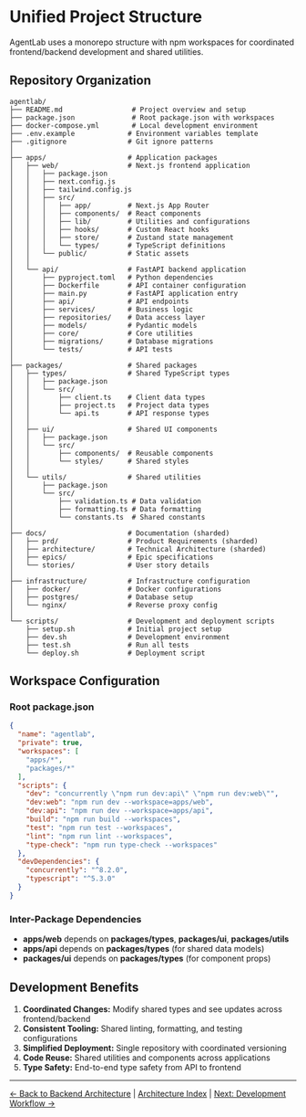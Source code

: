 # Unified Project Structure

AgentLab uses a monorepo structure with npm workspaces for coordinated frontend/backend development and shared utilities.

## Repository Organization

```
agentlab/
├── README.md                 # Project overview and setup
├── package.json              # Root package.json with workspaces
├── docker-compose.yml        # Local development environment
├── .env.example             # Environment variables template
├── .gitignore               # Git ignore patterns
│
├── apps/                    # Application packages
│   ├── web/                 # Next.js frontend application
│   │   ├── package.json
│   │   ├── next.config.js
│   │   ├── tailwind.config.js
│   │   ├── src/
│   │   │   ├── app/         # Next.js App Router
│   │   │   ├── components/  # React components
│   │   │   ├── lib/         # Utilities and configurations
│   │   │   ├── hooks/       # Custom React hooks
│   │   │   ├── store/       # Zustand state management
│   │   │   └── types/       # TypeScript definitions
│   │   └── public/          # Static assets
│   │
│   └── api/                 # FastAPI backend application
│       ├── pyproject.toml   # Python dependencies
│       ├── Dockerfile       # API container configuration
│       ├── main.py          # FastAPI application entry
│       ├── api/             # API endpoints
│       ├── services/        # Business logic
│       ├── repositories/    # Data access layer
│       ├── models/          # Pydantic models
│       ├── core/            # Core utilities
│       ├── migrations/      # Database migrations
│       └── tests/           # API tests
│
├── packages/                # Shared packages
│   ├── types/               # Shared TypeScript types
│   │   ├── package.json
│   │   └── src/
│   │       ├── client.ts    # Client data types
│   │       ├── project.ts   # Project data types
│   │       └── api.ts       # API response types
│   │
│   ├── ui/                  # Shared UI components
│   │   ├── package.json
│   │   └── src/
│   │       ├── components/  # Reusable components
│   │       └── styles/      # Shared styles
│   │
│   └── utils/               # Shared utilities
│       ├── package.json
│       └── src/
│           ├── validation.ts # Data validation
│           ├── formatting.ts # Data formatting
│           └── constants.ts  # Shared constants
│
├── docs/                    # Documentation (sharded)
│   ├── prd/                 # Product Requirements (sharded)
│   ├── architecture/        # Technical Architecture (sharded)
│   ├── epics/               # Epic specifications
│   └── stories/             # User story details
│
├── infrastructure/          # Infrastructure configuration
│   ├── docker/              # Docker configurations
│   ├── postgres/            # Database setup
│   └── nginx/               # Reverse proxy config
│
└── scripts/                 # Development and deployment scripts
    ├── setup.sh             # Initial project setup
    ├── dev.sh               # Development environment
    ├── test.sh              # Run all tests
    └── deploy.sh            # Deployment script
```

## Workspace Configuration

### Root package.json
```json
{
  "name": "agentlab",
  "private": true,
  "workspaces": [
    "apps/*",
    "packages/*"
  ],
  "scripts": {
    "dev": "concurrently \"npm run dev:api\" \"npm run dev:web\"",
    "dev:web": "npm run dev --workspace=apps/web",
    "dev:api": "npm run dev --workspace=apps/api",
    "build": "npm run build --workspaces",
    "test": "npm run test --workspaces",
    "lint": "npm run lint --workspaces",
    "type-check": "npm run type-check --workspaces"
  },
  "devDependencies": {
    "concurrently": "^8.2.0",
    "typescript": "^5.3.0"
  }
}
```

### Inter-Package Dependencies
- **apps/web** depends on **packages/types**, **packages/ui**, **packages/utils**
- **apps/api** depends on **packages/types** (for shared data models)
- **packages/ui** depends on **packages/types** (for component props)

## Development Benefits

1. **Coordinated Changes:** Modify shared types and see updates across frontend/backend
2. **Consistent Tooling:** Shared linting, formatting, and testing configurations
3. **Simplified Deployment:** Single repository with coordinated versioning
4. **Code Reuse:** Shared utilities and components across applications
5. **Type Safety:** End-to-end type safety from API to frontend

---
[← Back to Backend Architecture](backend-architecture.md) | [Architecture Index](index.md) | [Next: Development Workflow →](development-workflow.md)